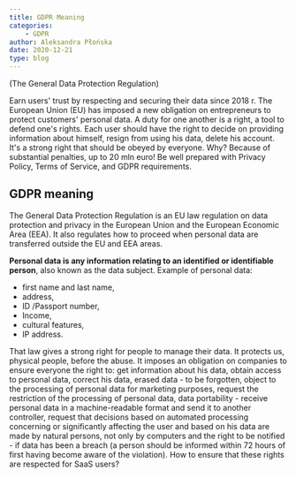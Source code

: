 ```yaml
---
title: GDPR Meaning
categories:
    - GDPR
author: Aleksandra Płońska
date: 2020-12-21
type: blog
---
```


(The General Data Protection Regulation)

Earn users' trust by respecting and securing their data since 2018 r. The European Union (EU) has imposed a new obligation on entrepreneurs to protect customers' personal data. A duty for one another is a right, a tool to defend one's rights. Each user should have the right to decide on providing information about himself, resign from using his data, delete his account. It's a strong right that should be obeyed by everyone. Why? Because of substantial penalties, up to 20 mln euro! Be well prepared with Privacy Policy, Terms of Service, and GDPR requirements. 

## GDPR meaning

The General Data Protection Regulation is an EU law regulation on data protection and privacy in the European Union and the European Economic Area (EEA). It also regulates how to proceed when personal data are transferred outside the EU and EEA areas.

**Personal data is any information relating to an identified or identifiable person**, also known as the data subject. Example of personal data:

- first name and last name, 
- address,
- ID /Passport number, 
- Income, 
- cultural features, 
- IP address.

That law gives a strong right for people to manage their data. It protects us, physical people, before the abuse. It imposes an obligation on companies to ensure everyone the right to: get information about his data, obtain access to personal data, correct his data, erased data - to be forgotten, object to the processing of personal data for marketing purposes, request the restriction of the processing of personal data, data portability - receive personal data in a machine-readable format and send it to another controller, request that decisions based on automated processing concerning or significantly affecting the user and based on his data are made by natural persons, not only by computers and the right to be notified - if data has been a breach (a person should be informed within 72 hours of first having become aware of the violation). How to ensure that these rights are respected for SaaS users?
